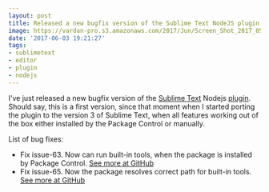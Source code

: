 ```yaml
---
layout: post
title: Released a new bugfix version of the Sublime Text NodeJS plugin
image: https://vardan-pro.s3.amazonaws.com/2017/Jun/Screen_Shot_2017_05_13_at_19_50_48-1496517528446.png
date: '2017-06-03 19:21:27'
tags:
- sublimetext
- editor
- plugin
- nodejs
---
```


I've just released a new bugfix version of the [Sublime Text](https://www.sublimetext.com/) Nodejs [plugin](https://github.com/tanepiper/SublimeText-Nodejs/). Should say, this is a first version, since that moment when I started porting the plugin to the version 3 of Sublime Text, when all features working out of the box either installed by the Package Control or manually. 

List of bug fixes:

* Fix issue-63. Now can run built-in tools, when the package is installed by Package Control. [See more at GitHub](https://github.com/tanepiper/SublimeText-Nodejs/issues/63)
* Fix issue-65. Now the package resolves correct path for built-in tools. [See more at GitHub](https://github.com/tanepiper/SublimeText-Nodejs/issues/65)
